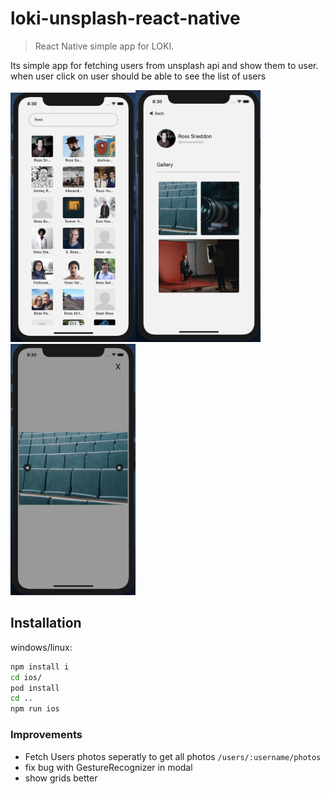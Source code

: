 # loki-unsplash-react-native
> React Native simple app for LOKI.

Its simple app for fetching users from unsplash api and show them to user. when user click on user should be able to see the list of users 

<img src="./screen1.png" width="200"><img src="./screen2.png" width="200"><img src="./screen3.png" width="200">

## Installation

windows/linux:
```sh
npm install i
cd ios/
pod install
cd ..
npm run ios
```

### Improvements

- Fetch Users photos seperatly to get all photos ``/users/:username/photos``
- fix bug with GestureRecognizer in modal
- show grids better
